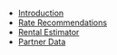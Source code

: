 * [Introduction](/)
* [Rate Recommendations](Rate_Recommendations "Rate Recommendations")
* [Rental Estimator](Rental_Estimator.md "Short Term Rental Esimator")
* [Partner Data](Partner_Data.md  "Transparent Partner API") 